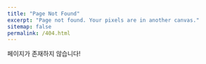 ```yaml
---
title: "Page Not Found"
excerpt: "Page not found. Your pixels are in another canvas."
sitemap: false
permalink: /404.html
---
```


페이지가 존재하지 않습니다!

<script>
  var GOOG_FIXURL_LANG = 'kr';
  var GOOG_FIXURL_SITE = '{{ site.url }}'
</script>
<script src="https://linkhelp.clients.google.com/tbproxy/lh/wm/fixurl.js">
</script>